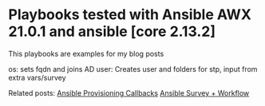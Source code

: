 # Playbooks tested with Ansible AWX 21.0.1 and ansible [core 2.13.2]

<p>This playbooks are examples for my blog posts</p>
os: sets fqdn and joins AD
user: Creates user and folders for stp, input from extra vars/survey

Related posts:
[Ansible Provisioning Callbacks](https://vclusterit.wordpress.com/2022/09/14/ansible-provisioning-callbacks/)
[Ansible Survey + Workflow](https://vclusterit.wordpress.com/2022/09/14/ansible-survey-workflow/)